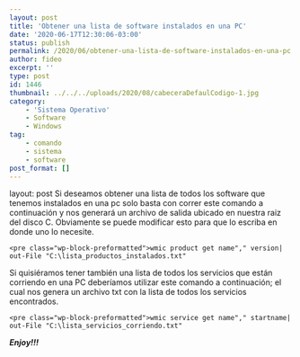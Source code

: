 ```yaml
---
layout: post
title: 'Obtener una lista de software instalados en una PC'
date: '2020-06-17T12:30:06-03:00'
status: publish
permalink: /2020/06/obtener-una-lista-de-software-instalados-en-una-pc.html
author: fideo
excerpt: ''
type: post
id: 1446
thumbnail: ../../../uploads/2020/08/cabeceraDefaulCodigo-1.jpg
category:
    - 'Sistema Operativo'
    - Software
    - Windows
tag:
    - comando
    - sistema
    - software
post_format: []
---
```

layout: post
Si deseamos obtener una lista de todos los software que tenemos instalados en una pc solo basta con correr este comando a continuación y nos generará un archivo de salida ubicado en nuestra raiz del disco C. Obviamente se puede modificar esto para que lo escriba en donde uno lo necesite.

```
<pre class="wp-block-preformatted">wmic product get name"," version| out-File "C:\lista_productos_instalados.txt"
```

Si quisiéramos tener también una lista de todos los servicios que están corriendo en una PC deberíamos utilizar este comando a continuación; el cual nos genera un archivo txt con la lista de todos los servicios encontrados.

```
<pre class="wp-block-preformatted">wmic service get name"," startname| out-File "C:\lista_servicios_corriendo.txt"
```

***Enjoy!!!***